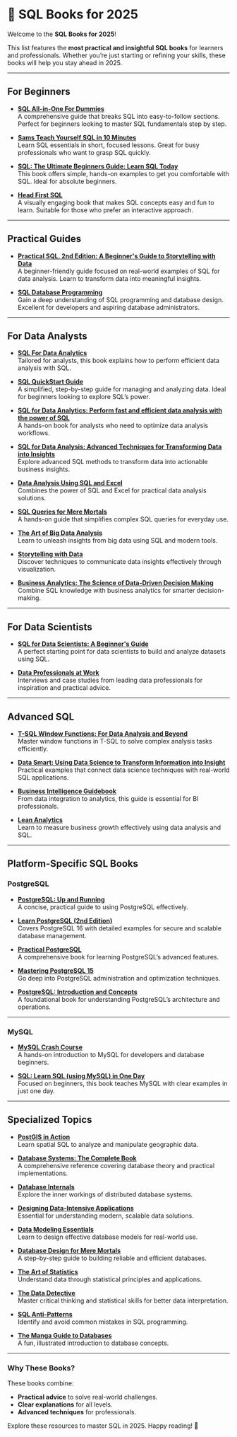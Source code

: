 
# 📖 SQL Books for 2025  

Welcome to the **SQL Books for 2025**!  

This list features the **most practical and insightful SQL books** for learners and professionals. Whether you’re just starting or refining your skills, these books will help you stay ahead in 2025.  

---  

## **For Beginners**  

- **[SQL All-in-One For Dummies](https://amzn.to/4d9a9nT)**  
  A comprehensive guide that breaks SQL into easy-to-follow sections. Perfect for beginners looking to master SQL fundamentals step by step.  

- **[Sams Teach Yourself SQL in 10 Minutes](https://amzn.to/49MaIB3)**  
  Learn SQL essentials in short, focused lessons. Great for busy professionals who want to grasp SQL quickly.  

- **[SQL: The Ultimate Beginners Guide: Learn SQL Today](https://amzn.to/3Uaaw98)**  
  This book offers simple, hands-on examples to get you comfortable with SQL. Ideal for absolute beginners.  

- **[Head First SQL](https://amzn.to/3UvHSQU)**  
  A visually engaging book that makes SQL concepts easy and fun to learn. Suitable for those who prefer an interactive approach.  

---  

## **Practical Guides**  

- **[Practical SQL, 2nd Edition: A Beginner's Guide to Storytelling with Data](https://amzn.to/3wfI51k)**  
  A beginner-friendly guide focused on real-world examples of SQL for data analysis. Learn to transform data into meaningful insights.  

- **[SQL Database Programming](https://amzn.to/3UrvVMa)**  
  Gain a deep understanding of SQL programming and database design. Excellent for developers and aspiring database administrators.  

---  

## **For Data Analysts**  

- **[SQL For Data Analytics](https://amzn.to/3QeDTpC)**  
  Tailored for analysts, this book explains how to perform efficient data analysis with SQL.  

- **[SQL QuickStart Guide](https://amzn.to/3Qg0p1r)**  
  A simplified, step-by-step guide for managing and analyzing data. Ideal for beginners looking to explore SQL’s power.  

- **[SQL for Data Analytics: Perform fast and efficient data analysis with the power of SQL](https://amzn.to/4aYJto8)**  
  A hands-on book for analysts who need to optimize data analysis workflows.  

- **[SQL for Data Analysis: Advanced Techniques for Transforming Data into Insights](https://amzn.to/3vVFtG3)**  
  Explore advanced SQL methods to transform data into actionable business insights.  

- **[Data Analysis Using SQL and Excel](https://amzn.to/3Jw4Xgk)**  
  Combines the power of SQL and Excel for practical data analysis solutions.  

- **[SQL Queries for Mere Mortals](https://amzn.to/3JtQ4uX)**  
  A hands-on guide that simplifies complex SQL queries for everyday use.  

- **[The Art of Big Data Analysis](https://www.amazon.com/ART-BIG-DATA-ANALYSIS-Unleashing-ebook/dp/B0CBWG3J87/)**  
  Learn to unleash insights from big data using SQL and modern tools.  

- **[Storytelling with Data](https://amzn.to/4d6KUCH)**  
  Discover techniques to communicate data insights effectively through visualization.  

- **[Business Analytics: The Science of Data-Driven Decision Making](https://www.amazon.com/Business-Analytics-Science-Data-Driven-Decision-ebook/dp/B075XLZY23/)**  
  Combine SQL knowledge with business analytics for smarter decision-making.  

---  

## **For Data Scientists**  

- **[SQL for Data Scientists: A Beginner's Guide](https://amzn.to/49OWq2s)**  
  A perfect starting point for data scientists to build and analyze datasets using SQL.  

- **[Data Professionals at Work](https://amzn.to/3Jy2xxu)**  
  Interviews and case studies from leading data professionals for inspiration and practical advice.  

---  

## **Advanced SQL**  

- **[T-SQL Window Functions: For Data Analysis and Beyond](https://amzn.to/3W71mwJ)**  
  Master window functions in T-SQL to solve complex analysis tasks efficiently.  

- **[Data Smart: Using Data Science to Transform Information into Insight](https://amzn.to/3JB9nT3)**  
  Practical examples that connect data science techniques with real-world SQL applications.  

- **[Business Intelligence Guidebook](https://amzn.to/4bcz0VX)**  
  From data integration to analytics, this guide is essential for BI professionals.  

- **[Lean Analytics](https://www.amazon.com/Lean-Analytics-Better-Startup-Faster-ebook/dp/B00AG66LTM)**  
  Learn to measure business growth effectively using data analysis and SQL.  

---  

## **Platform-Specific SQL Books**  

### **PostgreSQL**  

- **[PostgreSQL: Up and Running](https://amzn.to/3Wg0tBP)**  
  A concise, practical guide to using PostgreSQL effectively.  

- **[Learn PostgreSQL (2nd Edition)](https://amzn.to/3UtpQOd)**  
  Covers PostgreSQL 16 with detailed examples for secure and scalable database management.  

- **[Practical PostgreSQL](https://amzn.to/4bc4lZl)**  
  A comprehensive book for learning PostgreSQL’s advanced features.  

- **[Mastering PostgreSQL 15](https://amzn.to/3ybnyfe)**  
  Go deep into PostgreSQL administration and optimization techniques.  

- **[PostgreSQL: Introduction and Concepts](https://amzn.to/44wFhJY)**  
  A foundational book for understanding PostgreSQL’s architecture and operations.  

---

### **MySQL**  

- **[MySQL Crash Course](https://amzn.to/4aPOkbb)**  
  A hands-on introduction to MySQL for developers and database beginners.  

- **[SQL: Learn SQL (using MySQL) in One Day](https://www.amazon.com/SQL-Beginners-Hands-Project-Project/dp/1731039662/)**  
  Focused on beginners, this book teaches MySQL with clear examples in just one day.  

---  

## **Specialized Topics**  

- **[PostGIS in Action](https://amzn.to/49J2oSE)**  
  Learn spatial SQL to analyze and manipulate geographic data.  

- **[Database Systems: The Complete Book](https://amzn.to/3UvgWkp)**  
  A comprehensive reference covering database theory and practical implementations.  

- **[Database Internals](https://amzn.to/3JB9huF)**  
  Explore the inner workings of distributed database systems.  

- **[Designing Data-Intensive Applications](https://amzn.to/3JBkvPK)**  
  Essential for understanding modern, scalable data solutions.  

- **[Data Modeling Essentials](https://amzn.to/3UgEIzt)**  
  Learn to design effective database models for real-world use.  

- **[Database Design for Mere Mortals](https://amzn.to/44j9w7c)**  
  A step-by-step guide to building reliable and efficient databases.  

- **[The Art of Statistics](https://amzn.to/4d5sgLz)**  
  Understand data through statistical principles and applications.  

- **[The Data Detective](https://amzn.to/3JCRpzm)**  
  Master critical thinking and statistical skills for better data interpretation.  

- **[SQL Anti-Patterns](https://www.amazon.com/SQL-Antipatterns-Programming-Pragmatic-Programmers/dp/1934356557/)**  
  Identify and avoid common mistakes in SQL programming.  

- **[The Manga Guide to Databases](https://www.amazon.com/Manga-Guide-Databases-Mana-Takahashi/dp/1593271905/)**  
  A fun, illustrated introduction to database concepts.  

---

### Why These Books?  

These books combine:  

- **Practical advice** to solve real-world challenges.  
- **Clear explanations** for all levels.  
- **Advanced techniques** for professionals.  

Explore these resources to master SQL in 2025. Happy reading! 🚀  
